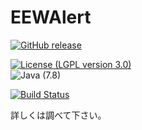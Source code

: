 # EEWAlert

[![GitHub release](https://img.shields.io/github/release/ittekikun/eewalert.svg?maxAge=2592000)]()  

[![License (LGPL version 3.0)](https://img.shields.io/badge/license-GNU%20LGPL%20version%203.0-blue.svg)](https://github.com/ittekikun/EEWAlert/blob/master/LICENSE)   
![Java (7.8)](https://img.shields.io/badge/java-7%20%2C%208-red.svg)  
  
[![Build Status](https://travis-ci.org/ittekikun/EEWAlert.svg?branch=master)](https://travis-ci.org/ittekikun/EEWAlert)  

詳しくは調べて下さい。  

